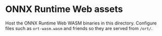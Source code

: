 # ONNX Runtime Web assets

Host the ONNX Runtime Web WASM binaries in this directory. Configure files such as `ort-wasm.wasm` and friends so they are served from `/ort/`.

